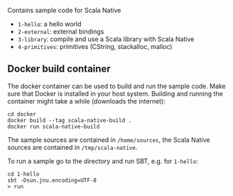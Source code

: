 

Contains sample code for Scala Native

  - `1-hello`: a hello world
  - `2-external`: external bindings
  - `3-library`: compile and use a Scala library with Scala Native
  - `4-primitives`: primitives (CString, stackalloc, malloc)


## Docker build container

The docker container can be used to build and run the sample code.
Make sure that Docker is installed in your host system.
Building and running the container might take a while (downloads the internet):

```
cd docker
docker build --tag scala-native-build .
docker run scala-native-build
```

The sample sources are contained in `/home/sources`, the Scala Native sources are contained in `/tmp/scala-native`.

To run a sample go to the directory and run SBT, e.g. for `1-hello`:

```
cd 1-hello
sbt -Dsun.jnu.encoding=UTF-8
> run
```
